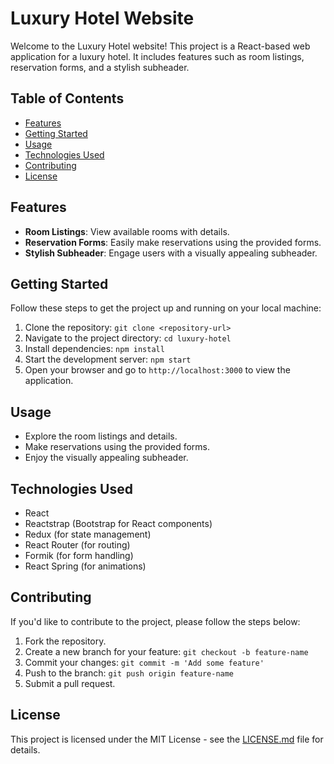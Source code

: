 # Luxury Hotel Website

Welcome to the Luxury Hotel website! This project is a React-based web application for a luxury hotel. It includes features such as room listings, reservation forms, and a stylish subheader.

## Table of Contents
- [Features](#features)
- [Getting Started](#getting-started)
- [Usage](#usage)
- [Technologies Used](#technologies-used)
- [Contributing](#contributing)
- [License](#license)

## Features

- **Room Listings**: View available rooms with details.
- **Reservation Forms**: Easily make reservations using the provided forms.
- **Stylish Subheader**: Engage users with a visually appealing subheader.

## Getting Started

Follow these steps to get the project up and running on your local machine:

1. Clone the repository: `git clone <repository-url>`
2. Navigate to the project directory: `cd luxury-hotel`
3. Install dependencies: `npm install`
4. Start the development server: `npm start`
5. Open your browser and go to `http://localhost:3000` to view the application.

## Usage

- Explore the room listings and details.
- Make reservations using the provided forms.
- Enjoy the visually appealing subheader.

## Technologies Used

- React
- Reactstrap (Bootstrap for React components)
- Redux (for state management)
- React Router (for routing)
- Formik (for form handling)
- React Spring (for animations)

## Contributing

If you'd like to contribute to the project, please follow the steps below:

1. Fork the repository.
2. Create a new branch for your feature: `git checkout -b feature-name`
3. Commit your changes: `git commit -m 'Add some feature'`
4. Push to the branch: `git push origin feature-name`
5. Submit a pull request.

## License

This project is licensed under the MIT License - see the [LICENSE.md](LICENSE.md) file for details.

